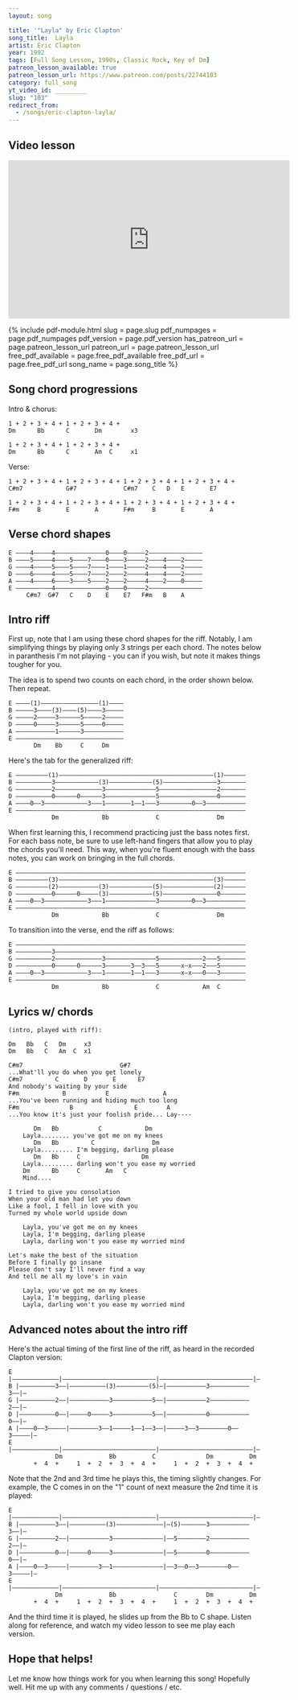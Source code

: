 ```yaml
---
layout: song

title: '"Layla" by Eric Clapton'
song_title:  Layla
artist: Eric Clapton
year: 1992
tags: [Full Song Lesson, 1990s, Classic Rock, Key of Dm]
patreon_lesson_available: true
patreon_lesson_url: https://www.patreon.com/posts/22744103
category: full_song
yt_video_id: _________
slug: "103"
redirect_from:
  - /songs/eric-clapton-layla/
---
```


## Video lesson

<iframe width="560" height="315" src="https://www.youtube.com/embed/x8ZT7EuoEms?showinfo=0" frameborder="0" allowfullscreen></iframe>




{% include pdf-module.html slug = page.slug pdf_numpages = page.pdf_numpages pdf_version = page.pdf_version has_patreon_url = page.patreon_lesson_url patreon_url = page.patreon_lesson_url free_pdf_available = page.free_pdf_available free_pdf_url = page.free_pdf_url song_name = page.song_title %}




## Song chord progressions

Intro & chorus:

    1 + 2 + 3 + 4 + 1 + 2 + 3 + 4 +
    Dm      Bb      C       Dm        x3

    1 + 2 + 3 + 4 + 1 + 2 + 3 + 4 +
    Dm      Bb      C       Am  C     x1

Verse:

    1 + 2 + 3 + 4 + 1 + 2 + 3 + 4 + 1 + 2 + 3 + 4 + 1 + 2 + 3 + 4 +
    C#m7            G#7             C#m7    C   D   E       E7

    1 + 2 + 3 + 4 + 1 + 2 + 3 + 4 + 1 + 2 + 3 + 4 + 1 + 2 + 3 + 4 +
    F#m     B       E       A       F#m     B       E       A         

## Verse chord shapes

    E ––––4–––––4––––––––––––––0––––0–––––2–––––––––––––––
    B ––––5–––––4––––5––––7––––0––––3–––––2––––4––––2–––––
    G ––––4–––––5––––5––––7––––1––––1–––––2––––4––––2–––––
    D ––––6–––––4––––5––––7––––2––––2–––––4––––4––––2–––––
    A ––––4–––––6––––3––––5––––2––––2–––––4––––2––––0–––––
    E ––––––––––4––––––––––––––0––––0–––––2–––––––––––––––
         C#m7  G#7   C    D    E    E7   F#m   B    A                          

## Intro riff

First up, note that I am using these chord shapes for the riff. Notably, I am simplifying things by playing only 3 strings per each chord. The notes below in paranthesis I'm not playing - you can if you wish, but note it makes things tougher for you.

The idea is to spend two counts on each chord, in the order shown below. Then repeat.

    E ––––(1)––––––––––––––––(1)––––
    B –––––3––––(3)––––(5)––––3–––––
    G –––––2–––––3––––––5–––––2–––––
    D –––––0–––––3––––––5–––––0–––––
    A –––––––––––1––––––3–––––––––––
    E ––––––––––––––––––––––––––––––
           Dm    Bb     C     Dm

Here's the tab for the generalized riff:

    E –––––––––(1)–––––––––––––––––––––––––––––––––––––––––––(1)––––––
    B ––––––––––3––––––––––––(3)––––––––––––(5)–––––––––––––––3–––––––
    G ––––––––––2–––––––––––––3––––––––––––––5––––––––––––––––2–––––––
    D ––––––––––0––––––0––––––3––––––––––––––5––––––––––––––––0–––––––
    A ––––0––3––––––––––––3–––1–––––––1––1–––3–––––––––0––3–––––––––––
    E ––––––––––––––––––––––––––––––––––––––––––––––––––––––––––––––––
                Dm            Bb             C                Dm

When first learning this, I recommend practicing just the bass notes first. For each bass note, be sure to use left-hand fingers that allow you to play the chords you'll need. This way, when you're fluent enough with the bass notes, you can work on bringing in the full chords.

    E ––––––––––––––––––––––––––––––––––––––––––––––––––––––––––––––––
    B –––––––––(3)–––––––––––––––––––––––––––––––––––––––––––(3)––––––
    G –––––––––(2)–––––––––––(3)––––––––––––(5)––––––––––––––(2)––––––
    D ––––––––––0––––––0–––––(3)––––––––––––(5)–––––––––––––––0–––––––
    A ––––0––3––––––––––––3–––1––––––––––––––3–––––––––0––3–––––––––––
    E ––––––––––––––––––––––––––––––––––––––––––––––––––––––––––––––––
                Dm            Bb             C                Dm

To transition into the verse, end the riff as follows:

    E ––––––––––––––––––––––––––––––––––––––––––––––––––––––––––––––––
    B ––––––––––3–––––––––––––––––––––––––––––––––––––––––––––––––––––
    G ––––––––––2–––––––––––––3––––––––––––––5––––––––––––2–––5–––––––
    D ––––––––––0––––––0––––––3–––––––3––3–––5––––––x–x–––2–––5–––––––
    A ––––0––3––––––––––––3–––1–––––––1––1–––3––––––x–x–––0–––3–––––––
    E ––––––––––––––––––––––––––––––––––––––––––––––––––––––––––––––––
                Dm            Bb             C            Am  C   

## Lyrics w/ chords

    (intro, played with riff):

    Dm   Bb   C   Dm     x3
    Dm   Bb   C   Am  C  x1

    C#m7                           G#7
    ...What'll you do when you get lonely
    C#m7         C       D       E      E7  
    And nobody's waiting by your side
    F#m            B           E               A
    ...You've been running and hiding much too long
    F#m              B                 E        A
    ...You know it's just your foolish pride... Lay----

           Dm   Bb           C            Dm
        Layla........ you've got me on my knees
           Dm   Bb         C                Dm
        Layla......... I'm begging, darling please
           Dm   Bb     C                 Dm              
        Layla......... darling won't you ease my worried
        Dm      Bb     C       Am   C
        Mind....

    I tried to give you consolation
    When your old man had let you down
    Like a fool, I fell in love with you
    Turned my whole world upside down

        Layla, you've got me on my knees
        Layla, I'm begging, darling please
        Layla, darling won't you ease my worried mind

    Let's make the best of the situation
    Before I finally go insane
    Please don't say I'll never find a way
    And tell me all my love's in vain

        Layla, you've got me on my knees
        Layla, I'm begging, darling please
        Layla, darling won't you ease my worried mind

## Advanced notes about the intro riff

Here's the actual timing of the first line of the riff, as heard in the recorded Clapton version:

    E |–––––––––––––|––––––––––––––––––––––––––|––––––––––––––––––––––––––|–
    B |––––––––––3––|––––––––––(3)–––––––––(5)–|–––––––––––3–––––––––––3––|–
    G |––––––––––2––|–––––––––––3–––––––––––5––|–––––––––––2–––––––––––2––|–
    D |––––––––––0––|–––––0–––––3–––––––––––5––|–––––––––––0–––––––––––0––|–
    A |––––0––3–––––|––––––––3––1–––––1––1––3––|–––––3––3––––––––0––3–––––|–
    E |–––––––––––––|––––––––––––––––––––––––––|––––––––––––––––––––––––––|–
                 Dm             Bb          C              Dm          Dm
           +  4  +     1  +  2  +  3  +  4  +     1  +  2  +  3  +  4  +  

Note that the 2nd and 3rd time he plays this, the timing slightly changes. For example, the C comes in on the "1" count of next measure the 2nd time it is played:

    E |–––––––––––––|––––––––––––––––––––––––––|––––––––––––––––––––––––––|–
    B |––––––––––3––|––––––––––(3)–––––––––––––|–(5)–––––––3–––––––––––3––|–
    G |––––––––––2––|–––––––––––3––––––––––––––|––5––––––––2–––––––––––2––|–
    D |––––––––––0––|–––––0–––––3––––––––––––––|––5––––––––0–––––––––––0––|–
    A |––––0––3–––––|––––––––3––1––––––––––––––|––3––0––3––––––––0––3–––––|–
    E |–––––––––––––|––––––––––––––––––––––––––|––––––––––––––––––––––––––|–
                 Dm             Bb                C        Dm          Dm
           +  4  +     1  +  2  +  3  +  4  +     1  +  2  +  3  +  4  +  

And the third time it is played, he slides up from the Bb to C shape. Listen along for reference, and watch my video lesson to see me play each version.


## Hope that helps!

Let me know how things work for you when learning this song! Hopefully well. Hit me up with any comments / questions / etc.
